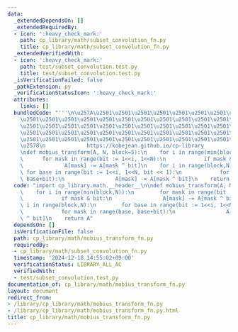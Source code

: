 ```yaml
---
data:
  _extendedDependsOn: []
  _extendedRequiredBy:
  - icon: ':heavy_check_mark:'
    path: cp_library/math/subset_convolution_fn.py
    title: cp_library/math/subset_convolution_fn.py
  _extendedVerifiedWith:
  - icon: ':heavy_check_mark:'
    path: test/subset_convolution.test.py
    title: test/subset_convolution.test.py
  _isVerificationFailed: false
  _pathExtension: py
  _verificationStatusIcon: ':heavy_check_mark:'
  attributes:
    links: []
  bundledCode: "'''\n\u257A\u2501\u2501\u2501\u2501\u2501\u2501\u2501\u2501\u2501\u2501\
    \u2501\u2501\u2501\u2501\u2501\u2501\u2501\u2501\u2501\u2501\u2501\u2501\u2501\
    \u2501\u2501\u2501\u2501\u2501\u2501\u2501\u2501\u2501\u2501\u2501\u2501\u2501\
    \u2501\u2501\u2501\u2501\u2501\u2501\u2501\u2501\u2501\u2501\u2501\u2501\u2501\
    \u2501\u2501\u2501\u2501\u2501\u2501\u2501\u2501\u2501\u2501\u2501\u2501\u2501\
    \u2578\n             https://kobejean.github.io/cp-library               \n'''\n\
    \ndef mobius_transform(A, N, block=5):\n    for i in range(min(block,N)):\n  \
    \      for mask in range(bit := 1<<i, 1<<N):\n            if mask & bit:\n   \
    \             A[mask] -= A[mask ^ bit]\n    for i in range(block,N):\n       \
    \ for base in range(bit := 1<<i, 1<<N, bit << 1):\n            for mask in range(base,\
    \ base+bit):\n                A[mask] -= A[mask ^ bit]\n    return A\n"
  code: "import cp_library.math.__header__\n\ndef mobius_transform(A, N, block=5):\n\
    \    for i in range(min(block,N)):\n        for mask in range(bit := 1<<i, 1<<N):\n\
    \            if mask & bit:\n                A[mask] -= A[mask ^ bit]\n    for\
    \ i in range(block,N):\n        for base in range(bit := 1<<i, 1<<N, bit << 1):\n\
    \            for mask in range(base, base+bit):\n                A[mask] -= A[mask\
    \ ^ bit]\n    return A"
  dependsOn: []
  isVerificationFile: false
  path: cp_library/math/mobius_transform_fn.py
  requiredBy:
  - cp_library/math/subset_convolution_fn.py
  timestamp: '2024-12-18 14:55:02+09:00'
  verificationStatus: LIBRARY_ALL_AC
  verifiedWith:
  - test/subset_convolution.test.py
documentation_of: cp_library/math/mobius_transform_fn.py
layout: document
redirect_from:
- /library/cp_library/math/mobius_transform_fn.py
- /library/cp_library/math/mobius_transform_fn.py.html
title: cp_library/math/mobius_transform_fn.py
---
```

